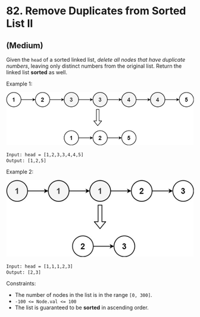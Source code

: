 # 82. Remove Duplicates from Sorted List II
## (Medium)

Given the `head` of a sorted linked list, *delete all nodes that have duplicate numbers*, leaving only distinct numbers from the original list. Return the linked list **sorted** as well.

 

Example 1:

![alt text](image.png)

```
Input: head = [1,2,3,3,4,4,5]
Output: [1,2,5]
```

Example 2:

![alt text](image-1.png)

```
Input: head = [1,1,1,2,3]
Output: [2,3]
```

Constraints:

- The number of nodes in the list is in the range `[0, 300]`.
- `-100 <= Node.val <= 100`
- The list is guaranteed to be **sorted** in ascending order.